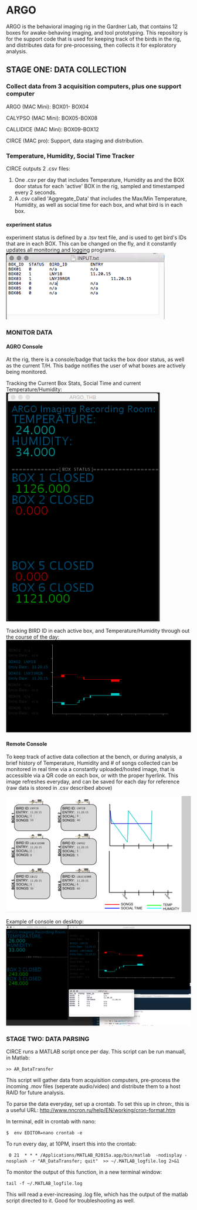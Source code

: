 # ARGO
ARGO is the behavioral imaging rig in the Gardner Lab, that contains 12 boxes for awake-behaving imaging, and tool prototyping. This repository is for the support code that is used for keeping track of the birds in the rig, and distributes data for pre-processing, then collects it for exploratory analysis.

## STAGE ONE: DATA COLLECTION

### Collect data from 3 acquisition computers, plus one support computer
  ARGO (MAC Mini): BOX01- BOX04

  CALYPSO (MAC Mini): BOX05-BOX08

  CALLIDICE (MAC Mini): BOX09-BOX12

  CIRCE (MAC pro): Support, data staging and distribution.


### Temperature, Humidity, Social Time Tracker
CIRCE outputs 2 .csv files:
1. One .csv per day that includes Temperature, Humidity as and the BOX door status for each 'active' BOX in the rig, sampled and timestamped every 2 seconds.
2. A .csv called 'Aggregate_Data' that includes the Max/Min Temperature, Humidity, as well as social time for each box, and what bird is in each box.

#### experiment status
experiment status is defined by a .tsv text file, and is used to get bird's IDs that are in each BOX. This can be changed on the fly, and it constantly updates all monitoring and logging programs.
![ScreenShot](im2.png)

### MONITOR DATA

#### AGRO Console
At the rig, there is a console/badge that tacks the box door status, as well as the current T/H. This badge notifies the user of what boxes are actively being monitored.  

Tracking the Current Box Stats, Social Time and current Temperature/Humidity:
![ScreenShot](Screen01.png)

Tracking BIRD ID in each active box, and Temperature/Humidity through out the course of the day:
![ScreenShot](image2.png)

#### Remote Console
To keep track of active data collection at the bench, or during analysis, a brief history of Temperature, Humidity and # of songs collected can be monitored in real time via a constantly uploaded/hosted image, that is accessible via a QR code on each box, or with the proper hyerlink. This image refreshes everyday, and can be saved for each day for reference (raw data is stored in .csv described above)

![ScreenShot](LoggerExample.png)


Example of console on desktop:
![ScreenShot](im3.png)







### STAGE TWO: DATA PARSING

 CIRCE runs a MATLAB script once per day. This script can be run manuall, in Matlab:
```
>> AR_DataTransfer
```

This script will gather data from acquisition computers, pre-process the incoming .mov files (seperate audio/video) and distribute them to a host RAID for future analysis.


To parse the data everyday, set up a crontab. To set this up in chron:, this is a useful URL: http://www.nncron.ru/help/EN/working/cron-format.htm

In terminal, edit in crontab with nano:
```
$  env EDITOR=nano crontab -e
 ```
To run every day, at 10PM, insert this into the crontab:
```
 0 21  * * * /Applications/MATLAB_R2015a.app/bin/matlab  -nodisplay -nosplash -r "AR_DataTransfer; quit"  >> ~/.MATLAB_logfile.log 2>&1
```

To monitor the output of this function, in a new terminal window:

```
tail -f ~/.MATLAB_logfile.log
```

This will read a ever-increasing .log file, which has the output of the matlab script directed to it. Good for troubleshooting as well.
